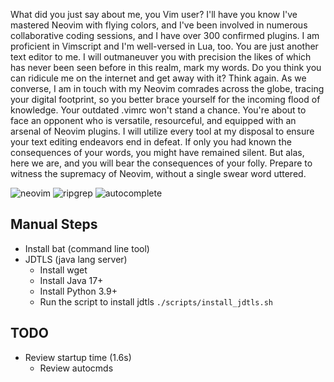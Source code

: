 What did you just say about me, you Vim user? I'll have you know I've mastered Neovim with flying colors, and I've been involved in numerous collaborative coding sessions, and I have over 300 confirmed plugins. I am proficient in Vimscript and I'm well-versed in Lua, too. You are just another text editor to me. I will outmaneuver you with precision the likes of which has never been seen before in this realm, mark my words. Do you think you can ridicule me on the internet and get away with it? Think again. As we converse, I am in touch with my Neovim comrades across the globe, tracing your digital footprint, so you better brace yourself for the incoming flood of knowledge. Your outdated .vimrc won't stand a chance. You're about to face an opponent who is versatile, resourceful, and equipped with an arsenal of Neovim plugins. I will utilize every tool at my disposal to ensure your text editing endeavors end in defeat. If only you had known the consequences of your words, you might have remained silent. But alas, here we are, and you will bear the consequences of your folly. Prepare to witness the supremacy of Neovim, without a single swear word uttered.

![neovim](https://github.com/Pianomyn/neovim_config/assets/61450295/b06d4fb0-3f4a-4842-98c7-d53e45921247)
![ripgrep](https://github.com/Pianomyn/neovim_config/assets/61450295/55d2624e-9533-4f89-9a39-e5e2ffa8b881)
![autocomplete](https://github.com/Pianomyn/neovim_config/assets/61450295/01958c22-0de4-4b9b-9e9a-811c7e5c34e6)

## Manual Steps
- Install bat (command line tool)
- JDTLS (java lang server)
    - Install wget
    - Install Java 17+
    - Install Python 3.9+
    - Run the script to install jdtls `./scripts/install_jdtls.sh`

## TODO
- Review startup time (1.6s)
    - Review autocmds
